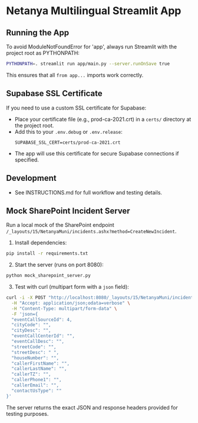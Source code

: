 # Netanya Multilingual Streamlit App

## Running the App

To avoid ModuleNotFoundError for 'app', always run Streamlit with the project root as PYTHONPATH:

```bash
PYTHONPATH=. streamlit run app/main.py --server.runOnSave true
```

This ensures that all `from app...` imports work correctly.

## Supabase SSL Certificate

If you need to use a custom SSL certificate for Supabase:
- Place your certificate file (e.g., prod-ca-2021.crt) in a `certs/` directory at the project root.
- Add this to your `.env.debug` or `.env.release`:
  ```
  SUPABASE_SSL_CERT=certs/prod-ca-2021.crt
  ```
- The app will use this certificate for secure Supabase connections if specified.

## Development
- See INSTRUCTIONS.md for full workflow and testing details. 
 
## Mock SharePoint Incident Server

Run a local mock of the SharePoint endpoint `/_layouts/15/NetanyaMuni/incidents.ashx?method=CreateNewIncident`.

1) Install dependencies:
```bash
pip install -r requirements.txt
```

2) Start the server (runs on port 8080):
```bash
python mock_sharepoint_server.py
```

3) Test with curl (multipart form with a `json` field):
```bash
curl -i -X POST "http://localhost:8080/_layouts/15/NetanyaMuni/incidents.ashx?method=CreateNewIncident" \
  -H "Accept: application/json;odata=verbose" \
  -H "Content-Type: multipart/form-data" \
  -F 'json={
  "eventCallSourceId": 4,
  "cityCode": "",
  "cityDesc": "",
  "eventCallCenterId": "",
  "eventCallDesc": "",
  "streetCode": "",
  "streetDesc": " ",
  "houseNumber": "",
  "callerFirstName": "",
  "callerLastName": "",
  "callerTZ": "",
  "callerPhone1": "",
  "callerEmail": "",
  "contactUsType": ""
}'
```

The server returns the exact JSON and response headers provided for testing purposes.